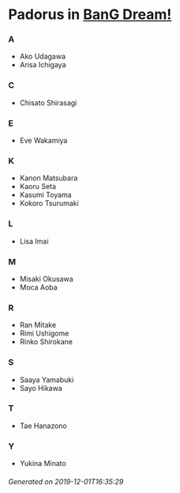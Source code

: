 # Padorus in [BanG Dream!](https://myanimelist.net/anime/33573/BanG_Dream)

### A
* Ako Udagawa
* Arisa Ichigaya

### C
* Chisato Shirasagi

### E
* Eve Wakamiya

### K
* Kanon Matsubara
* Kaoru Seta
* Kasumi Toyama
* Kokoro Tsurumaki

### L
* Lisa Imai

### M
* Misaki Okusawa
* Moca Aoba

### R
* Ran Mitake
* Rimi Ushigome
* Rinko Shirokane

### S
* Saaya Yamabuki
* Sayo Hikawa

### T
* Tae Hanazono

### Y
* Yukina Minato

###### Generated on 2019-12-01T16:35:29
